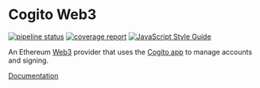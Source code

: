 Cogito Web3
===========
[![pipeline status](https://gitlab.ta.philips.com/blockchain-lab/cogito/badges/master/pipeline.svg)](https://gitlab.ta.philips.com/blockchain-lab/cogito/commits/master)
[![coverage report](https://gitlab.ta.philips.com/blockchain-lab/cogito/badges/master/coverage.svg)](https://gitlab.ta.philips.com/blockchain-lab/cogito/commits/master)
[![JavaScript Style Guide](https://img.shields.io/badge/code_style-standard-brightgreen.svg)](https://standardjs.com)

An Ethereum [Web3][1] provider that uses the [Cogito app][2] to manage accounts and
signing.

[Documentation][3]

[1]: https://github.com/ethereum/web3.js
[2]: http://blockchain-lab.gitlab-pages.ta.philips.com/cogito
[3]: http://blockchain-lab.gitlab-pages.ta.philips.com/cogito#ethereum
